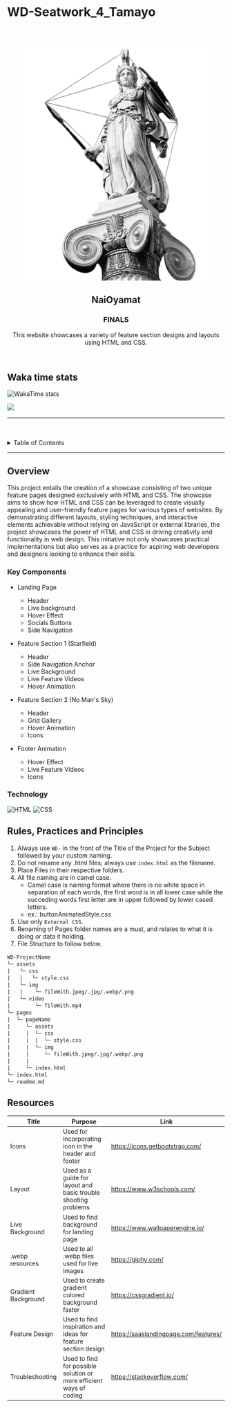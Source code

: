# WD-Seatwork_4_Tamayo

<a name="readme-top">

<br/>

<br />
<div align="center">
  <a href="https://github.com/IanClass-FEU/">
    <img src="./assets/img/readme.png" alt="hero">
  </a>

<h2 align ="center"> NaiOyamat</h2>
  <h3 align="center"> FINALS </h3>
  <p> This website showcases a variety of feature section designs and layouts using HTML and CSS. </p>
</div>
<div align="center">
</div>

<br />

## Waka time stats
![WakaTime stats](https://github-readme-stats.vercel.app/api/wakatime?username=IanTamayo)


![](https://visit-counter.vercel.app/counter.png?page=IanClass-FEU/WD-FINALS)

---

<br />
<br />

<details>
  <summary>Table of Contents</summary>
  <ol>
    <li>
      <a href="#overview">Overview</a>
      <ol>
        <li>
          <a href="#key-components">Key Components</a>
        </li>
        <li>
          <a href="#technology">Technology</a>
        </li>
      </ol>
    </li>
    <li>
      <a href="#rule,-practices-and-principles">Rules, Practices and Principles</a>
    </li>
    <li>
      <a href="#resources">Resources</a>
    </li>
  </ol>
</details>

---

## Overview

This project entails the creation of a showcase consisting of two unique feature pages designed exclusively with HTML and CSS. The showcase aims to show how HTML and CSS can be leveraged to create visually appealing and user-friendly feature pages for various types of websites. By demonstrating different layouts, styling techniques, and interactive elements achievable without relying on JavaScript or external libraries, the project showcases the power of HTML and CSS in driving creativity and functionality in web design. This initiative not only showcases practical implementations but also serves as a practice for aspiring web developers and designers looking to enhance their skills.

### Key Components
- Landing Page
  - Header
  - Live background
  - Hover Effect
  - Socials Buttons
  - Side Navigation

- Feature Section 1 (Starfield)
  - Header
  - Side Navigation Anchor
  - Live Background
  - Live Feature Videos
  - Hover Animation

- Feature Section 2 (No Man's Sky)
  - Header
  - Grid Gallery
  - Hover Animation
  - Icons

- Footer Animation
  - Hover Effect
  - Live Feature Videos
  - Icons


### Technology
![HTML](https://img.shields.io/badge/HTML-E34F26?style=for-the-badge&logo=html5&logoColor=white)
![CSS](https://img.shields.io/badge/CSS-1572B6?style=for-the-badge&logo=css3&logoColor=white)

## Rules, Practices and Principles
1. Always use `WD-` in the front of the Title of the Project for the Subject followed by your custom naming.
2. Do not rename any .html files; always use `index.html` as the filename.
3. Place Files in their respective folders.
4. All file naming are in camel case.
   - Camel case is naming format where there is no white space in separation of each words, the first word is in all lower case while the succeding words first letter are in upper followed by lower cased letters.
   - ex.: buttonAnimatedStyle.css
5. Use only `External CSS`.
6. Renaming of Pages folder names are a must, and relates to what it is doing or data it holding.
7. File Structure to follow below.

```
WD-ProjectName
└─ assets
|   └─ css
|   |   └─ style.css
|   └─ img
|   |    └─ fileWith.jpeg/.jpg/.webp/.png
|   └─ video
|        └─ fileWith.mp4
└─ pages
|  └─ pageName
|     └─ assets
|     |  └─ css
|     |  |  └─ style.css
|     |  └─ img
|     |     └─ fileWith.jpeg/.jpg/.webp/.png
|     |
|     └─ index.html
└─ index.html
└─ readme.md
```

## Resources

| Title | Purpose | Link |
|-|-|-|
| Icons | Used for incorporating icon in the header and footer | https://icons.getbootstrap.com/ |
| Layout | Used as a guide for layout and basic trouble shooting problems | https://www.w3schools.com/ |
| Live Background | Used to find background for landing page| https://www.wallpaperengine.io/ |
| .webp resources | Used to all .webp files used for live images | https://giphy.com/ |
| Gradient Background | Used to create gradient colored background faster | https://cssgradient.io/ |
| Feature Design | Used to find inspiration and ideas for feature section design | https://saaslandingpage.com/features/ |
| Troubleshooting | Used to find for possible solution or more efficient ways of coding | https://stackoverflow.com/ |

